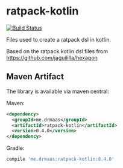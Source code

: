 # ratpack-kotlin

[![Build Status](https://travis-ci.org/drmaas/ratpack-kotlin.svg?branch=master)](https://travis-ci.org/drmaas/ratpack-kotlin)

Files used to create a ratpack dsl in kotlin.

Based on the ratpack kotlin dsl files from https://github.com/jaguililla/hexagon

## Maven Artifact

The library is available via maven central:

Maven:

```xml
<dependency>
  <groupId>me.drmaas</groupId>
  <artifactId>ratpack-kotlin</artifactId>
  <version>0.4.0</version>
</dependency>
```

Gradle:

```groovy
compile 'me.drmaas:ratpack-kotlin:0.4.0'
```
